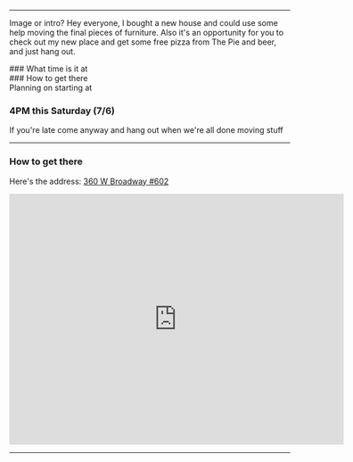 
---

Image or intro?
Hey everyone, I bought a new house and could use some help moving the final pieces of furniture.  Also it's an opportunity for you to check out my new place and get some free pizza from The Pie and beer, and just hang out.

<div class="col-md-6">
### What time is it at
</div>
<div class="col-md-6">
### How to get there
</div>
Planning on starting at 

### 4PM this Saturday (7/6)

If you're late come anyway and hang out when we're all done moving stuff

---

### How to get there

Here's the address:
[360 W Broadway #602](https://goo.gl/maps/NrHDyuq8Lu8n2gUt7)

<div class="embed-responsive embed-responsive-16by9">
<iframe src="https://www.google.com/maps/embed?pb=!1m18!1m12!1m3!1d3021.9392586257404!2d-111.9035987845935!3d40.76336067932634!2m3!1f0!2f0!3f0!3m2!1i1024!2i768!4f13.1!3m3!1m2!1s0x8752f503aa69b7f1%3A0x8a5c09355ff5bd14!2s360%20Broadway%2C%20Salt%20Lake%20City%2C%20UT%2084101!5e0!3m2!1sen!2sus!4v1574103803278!5m2!1sen!2sus" width="600" height="450" frameborder="0" style="border:0;" allowfullscreen=""></iframe>
</div>

---

